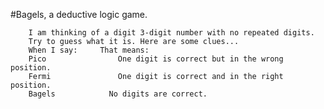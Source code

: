 #Bagels, a deductive logic game. 

		I am thinking of a digit 3-digit number with no repeated digits.
		Try to guess what it is. Here are some clues...
		When I say:		That means:
		Pico			    One digit is correct but in the wrong position.
		Fermi			    One digit is correct and in the right position.
		Bagels			  No digits are correct. 
    
